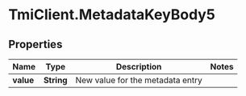 # TmiClient.MetadataKeyBody5

## Properties
Name | Type | Description | Notes
------------ | ------------- | ------------- | -------------
**value** | **String** | New value for the metadata entry | 
